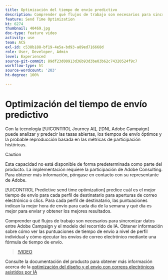 ```yaml
---
title: Optimización del tiempo de envío predictivo
description: Comprender qué flujos de trabajo son necesarios para sincronizar datos entre Adobe Campaign y el modelo del recorrido de IA. Obtener información sobre cómo ver las puntuaciones de tiempo de envío a nivel de perfil individual y cómo ejecutar los envíos de correo electrónico mediante una fórmula de tiempo de envío.
feature: Send Time Optimization
kt: 6274
thumbnail: 40469.jpg
doc-type: feature video
activity: use
team: ACS
exl-id: c538b188-bf19-4e5a-bd93-a89ed716668d
role: User, Developer, Admin
level: Experienced
source-git-commit: 89df23d00913d36b93d3be03b62c74320524f9c7
workflow-type: ht
source-wordcount: '203'
ht-degree: 100%

---
```


# Optimización del tiempo de envío predictivo

Con la tecnología [!UICONTROL Journey AI], [!DNL Adobe Campaign] puede analizar y predecir las tasas abiertas, los tiempos de envío óptimos y la probable reproducción basada en las métricas de participación históricas.

>[!CAUTION]
>Esta capacidad no está disponible de forma predeterminada como parte del producto. La implementación requiere la participación de Adobe Consulting. Para obtener más información, póngase en contacto con su representante de Adobe.

[!UICONTROL Predictive send time optimization] predice cuál es el mejor tiempo de envío para cada perfil de destinatario para aperturas de correo electrónico o clics. Para cada perfil de destinatario, las puntuaciones indican la mejor hora de envío para cada día de la semana y qué día es mejor para enviar y obtener los mejores resultados.

Comprender qué flujos de trabajo son necesarios para sincronizar datos entre Adobe Campaign y el modelo del recorrido de IA. Obtener información sobre cómo ver las puntuaciones de tiempo de envío a nivel de perfil individual y cómo ejecutar los envíos de correo electrónico mediante una fórmula de tiempo de envío.

>[!VIDEO](https://video.tv.adobe.com/v/40469?quality=12&learn=on)

Consulte la documentación del producto para obtener más información acerca de la [optimización del diseño y el envío con correos electrónicos asistidos por IA](https://experienceleague.adobe.com/docs/campaign-standard/using/testing-and-sending/preparing-and-testing-messages/predictive.html?lang=es)

